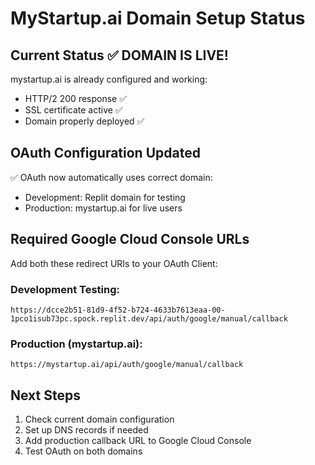 # MyStartup.ai Domain Setup Status

## Current Status ✅ DOMAIN IS LIVE!
mystartup.ai is already configured and working:
- HTTP/2 200 response ✅
- SSL certificate active ✅  
- Domain properly deployed ✅

## OAuth Configuration Updated
✅ OAuth now automatically uses correct domain:
- Development: Replit domain for testing
- Production: mystartup.ai for live users

## Required Google Cloud Console URLs
Add both these redirect URIs to your OAuth Client:

### Development Testing:
```
https://dcce2b51-81d9-4f52-b724-4633b7613eaa-00-1pco1isub73pc.spock.replit.dev/api/auth/google/manual/callback
```

### Production (mystartup.ai):
```
https://mystartup.ai/api/auth/google/manual/callback
```

## Next Steps
1. Check current domain configuration
2. Set up DNS records if needed
3. Add production callback URL to Google Cloud Console
4. Test OAuth on both domains